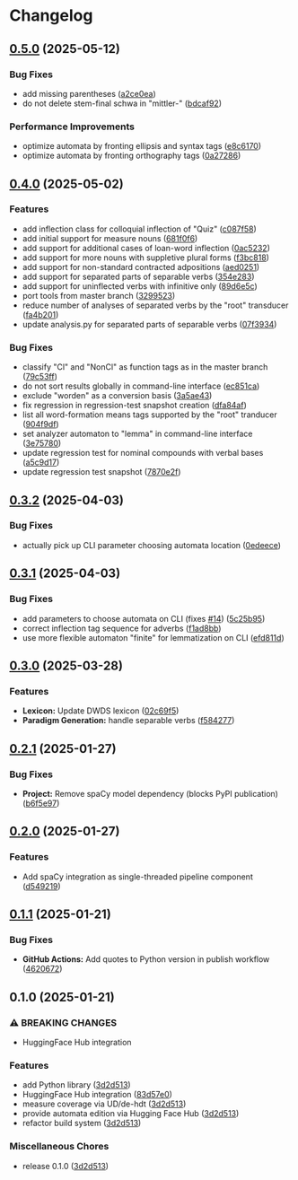 # Changelog

## [0.5.0](https://github.com/zentrum-lexikographie/dwdsmor/compare/v0.4.0...v0.5.0) (2025-05-12)


### Bug Fixes

* add missing parentheses ([a2ce0ea](https://github.com/zentrum-lexikographie/dwdsmor/commit/a2ce0ea77836bdbb2aa3ddc2e680ba7198306cde))
* do not delete stem-final schwa in "mittler-" ([bdcaf92](https://github.com/zentrum-lexikographie/dwdsmor/commit/bdcaf9259f7d024e6f6bf7c58514d43e963f1619))


### Performance Improvements

* optimize automata by fronting ellipsis and syntax tags ([e8c6170](https://github.com/zentrum-lexikographie/dwdsmor/commit/e8c61705de66660f72aadfe48a5d6d62d38aa595))
* optimize automata by fronting orthography tags ([0a27286](https://github.com/zentrum-lexikographie/dwdsmor/commit/0a27286267c5d81f23f3f984eda983ef3ae6b06f))

## [0.4.0](https://github.com/zentrum-lexikographie/dwdsmor/compare/v0.3.2...v0.4.0) (2025-05-02)


### Features

* add inflection class for colloquial inflection of "Quiz" ([c087f58](https://github.com/zentrum-lexikographie/dwdsmor/commit/c087f583e1d251b89f82ad78ef2098332b2fd5e2))
* add initial support for measure nouns ([681f0f6](https://github.com/zentrum-lexikographie/dwdsmor/commit/681f0f6ecbd3f491f68004971a6130bc6069804d))
* add support for additional cases of loan-word inflection ([0ac5232](https://github.com/zentrum-lexikographie/dwdsmor/commit/0ac5232796ad6197788b77086c799f6700b7c476))
* add support for more nouns with suppletive plural forms ([f3bc818](https://github.com/zentrum-lexikographie/dwdsmor/commit/f3bc8183bf9bb446f54d28f975fbf13ef775b906))
* add support for non-standard contracted adpositions ([aed0251](https://github.com/zentrum-lexikographie/dwdsmor/commit/aed0251d12c21b7f4caf105f0907d5da38421dd1))
* add support for separated parts of separable verbs ([354e283](https://github.com/zentrum-lexikographie/dwdsmor/commit/354e283c9087f4144e71dfc5bcd9a6a34059b917))
* add support for uninflected verbs with infinitive only ([89d6e5c](https://github.com/zentrum-lexikographie/dwdsmor/commit/89d6e5c80e0d946e10035dc6751fbdc85e492405))
* port tools from master branch ([3299523](https://github.com/zentrum-lexikographie/dwdsmor/commit/32995230a389877bebd4c4a0ade7c85bea8df8e1))
* reduce number of analyses of separated verbs by the "root" transducer ([fa4b201](https://github.com/zentrum-lexikographie/dwdsmor/commit/fa4b201165b77fbbd370b291b0874c908c586c3d))
* update analysis.py for separated parts of separable verbs ([07f3934](https://github.com/zentrum-lexikographie/dwdsmor/commit/07f3934d9f040e282fb44f9030eb6a1039fa331f))


### Bug Fixes

* classify "Cl" and "NonCl" as function tags as in the master branch ([79c53ff](https://github.com/zentrum-lexikographie/dwdsmor/commit/79c53fffccd67b063c3d6665e6ed1ede6763216e))
* do not sort results globally in command-line interface ([ec851ca](https://github.com/zentrum-lexikographie/dwdsmor/commit/ec851caed9f518899a79a63392c14859c893a59b))
* exclude "worden" as a conversion basis ([3a5ae43](https://github.com/zentrum-lexikographie/dwdsmor/commit/3a5ae43e0a554292c4a2ffdd8db7a9c59d980ef3))
* fix regression in regression-test snapshot creation ([dfa84af](https://github.com/zentrum-lexikographie/dwdsmor/commit/dfa84af8bcf37b96b5ff8b022058ae983092417d))
* list all word-formation means tags supported by the "root" tranducer ([904f9df](https://github.com/zentrum-lexikographie/dwdsmor/commit/904f9df3dc9c70d021c060051d58d77460ef6c22))
* set analyzer automaton to "lemma" in command-line interface ([3e75780](https://github.com/zentrum-lexikographie/dwdsmor/commit/3e75780d1444add92b9a8dff7da75d850dac126c))
* update regression test for nominal compounds with verbal bases ([a5c9d17](https://github.com/zentrum-lexikographie/dwdsmor/commit/a5c9d17fef15f26fb176c8af3c512576444c38eb))
* update regression test snapshot ([7870e2f](https://github.com/zentrum-lexikographie/dwdsmor/commit/7870e2fb8522561503c7d866477ada9369fec390))

## [0.3.2](https://github.com/zentrum-lexikographie/dwdsmor/compare/v0.3.1...v0.3.2) (2025-04-03)


### Bug Fixes

* actually pick up CLI parameter choosing automata location ([0edeece](https://github.com/zentrum-lexikographie/dwdsmor/commit/0edeeceb19c68041c8e0a0d4162640d18b832e38))

## [0.3.1](https://github.com/zentrum-lexikographie/dwdsmor/compare/v0.3.0...v0.3.1) (2025-04-03)


### Bug Fixes

* add parameters to choose automata on CLI (fixes [#14](https://github.com/zentrum-lexikographie/dwdsmor/issues/14)) ([5c25b95](https://github.com/zentrum-lexikographie/dwdsmor/commit/5c25b95eba2375c0115913a04caccbe628704797))
* correct inflection tag sequence for adverbs ([f1ad8bb](https://github.com/zentrum-lexikographie/dwdsmor/commit/f1ad8bb4f4d22b35466d9605313ba5352b931003))
* use more flexible automaton "finite" for lemmatization on CLI ([efd811d](https://github.com/zentrum-lexikographie/dwdsmor/commit/efd811d37def620df3fc68c0f1271d5db1b52a4c))

## [0.3.0](https://github.com/zentrum-lexikographie/dwdsmor/compare/v0.2.1...v0.3.0) (2025-03-28)


### Features

* **Lexicon:** Update DWDS lexicon ([02c69f5](https://github.com/zentrum-lexikographie/dwdsmor/commit/02c69f57bf6bc5a76c916bca92922fd00ef2d6a2))
* **Paradigm Generation:** handle separable verbs ([f584277](https://github.com/zentrum-lexikographie/dwdsmor/commit/f58427721c9360a6eb211676e32649fc4897ed82))

## [0.2.1](https://github.com/zentrum-lexikographie/dwdsmor/compare/v0.2.0...v0.2.1) (2025-01-27)


### Bug Fixes

* **Project:** Remove spaCy model dependency (blocks PyPI publication) ([b6f5e97](https://github.com/zentrum-lexikographie/dwdsmor/commit/b6f5e977be5e520f67ff4d874388428e13883c75))

## [0.2.0](https://github.com/zentrum-lexikographie/dwdsmor/compare/v0.1.1...v0.2.0) (2025-01-27)


### Features

* Add spaCy integration as single-threaded pipeline component ([d549219](https://github.com/zentrum-lexikographie/dwdsmor/commit/d549219dc8b929b503cc79e8be2a0a2a12cc7625))

## [0.1.1](https://github.com/zentrum-lexikographie/dwdsmor/compare/v0.1.0...v0.1.1) (2025-01-21)


### Bug Fixes

* **GitHub Actions:** Add quotes to Python version in publish workflow ([4620672](https://github.com/zentrum-lexikographie/dwdsmor/commit/4620672417467493545ea978fa91a262071751a3))

## 0.1.0 (2025-01-21)


### ⚠ BREAKING CHANGES

* HuggingFace Hub integration

### Features

* add Python library ([3d2d513](https://github.com/zentrum-lexikographie/dwdsmor/commit/3d2d5133ae44b81e431e63bc9ed58800c12985a2))
* HuggingFace Hub integration ([83d57e0](https://github.com/zentrum-lexikographie/dwdsmor/commit/83d57e08bc5af6bcea3794e3ec3e3993c894f895))
* measure coverage via UD/de-hdt ([3d2d513](https://github.com/zentrum-lexikographie/dwdsmor/commit/3d2d5133ae44b81e431e63bc9ed58800c12985a2))
* provide automata edition via Hugging Face Hub ([3d2d513](https://github.com/zentrum-lexikographie/dwdsmor/commit/3d2d5133ae44b81e431e63bc9ed58800c12985a2))
* refactor build system ([3d2d513](https://github.com/zentrum-lexikographie/dwdsmor/commit/3d2d5133ae44b81e431e63bc9ed58800c12985a2))


### Miscellaneous Chores

* release 0.1.0 ([3d2d513](https://github.com/zentrum-lexikographie/dwdsmor/commit/3d2d5133ae44b81e431e63bc9ed58800c12985a2))
